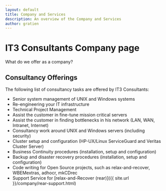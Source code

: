 ```yaml
---
layout: default
title: Company and Services
description: An overview of the Company and Services
author: gratien
---
```


# IT3 Consultants Company page

What do we offer as a company?

## Consultancy Offerings

The following list of consultancy tasks are offered by IT3 Consultants:

 * Senior system management of UNIX and Windows systems
 * Re-engineering your IT infrastructure
 * Technical Project Management
 * Assist the customer in fine-tune mission critical servers
 * Assist the customer in finding bottlenecks in his network (LAN, WAN, Intranet, Internet)
 * Consultancy work around UNIX and Windows servers (including security)
 * Cluster setup and configuration (HP-UX/Linux ServiceGuard and Veritas Cluster Server)
 * Business Continuity procedures (installation, setup and configuration)
 * Backup and disaster recovery procedures (installation, setup and configuration)
 * Code writing for Open Source projects, such as relax-and-recover, WBEMextras, adhocr, mkCDrec
 * Support Service for [relax-and-Recover (rear)]({{ site.url }}/company/rear-support.html)
